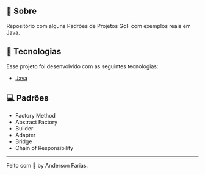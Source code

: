 ## 📝 Sobre

Repositório com alguns Padrões de Projetos GoF com exemplos reais em Java.

## 🧪 Tecnologias

Esse projeto foi desenvolvido com as seguintes tecnologias:

- [Java](https://www.oracle.com/java/)

## 💻 Padrões
* Factory Method
* Abstract Factory
* Builder
* Adapter
* Bridge
* Chain of Responsibility

---

Feito com 🤍 by Anderson Farias.
